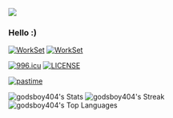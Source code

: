 ![](https://github.com/rfyiamcool/rfyiamcool/blob/master/header.png)
### Hello :)

[![WorkSet](https://img.shields.io/badge/IDE-JetBrains-purple)](https://www.jetbrains.com/)
[![WorkSet](https://img.shields.io/badge/OS-Windows_11_Pro-blue)](https://www.microsoft.com/en-us/windows)

[![996.icu](https://img.shields.io/badge/NO_996-996.icu-red)](https://996.icu)
[![LICENSE](https://img.shields.io/badge/license-Anti%20996-blue.svg)](https://github.com/996icu/996.ICU/blob/master/LICENSE)

[![pastime](https://img.shields.io/badge/%E6%83%B3%E8%A6%81%E6%B6%88%E9%81%A3%E5%90%97-66CCFF)](https://theuselessweb.com/)

![godsboy404's Stats](https://github-readme-stats.vercel.app/api?username=godsboy404&theme=tokyonight&show_icons=true&hide_border=true&count_private=true)
![godsboy404's Streak](https://github-readme-streak-stats.herokuapp.com/?user=godsboy404&theme=tokyonight&hide_border=true)
![godsboy404's Top Languages](https://github-readme-stats.vercel.app/api/top-langs/?username=godsboy404&theme=tokyonight&show_icons=true&hide_border=true&layout=compact)
